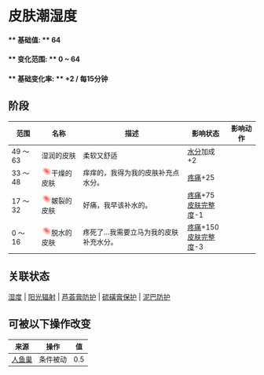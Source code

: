 # 皮肤潮湿度  
#### ** 基础值: ** 64   
#### ** 变化范围: ** 0 ~ 64  
#### ** 基础变化率: ** +2 / 每15分钟  
## 阶段  
范围  |  名称  |  描述  |  影响状态  |  影响动作  
----  |  ----  |  ----  |  ----  |  ----  
49 ～ 63  |  湿润的皮肤  |  柔软又舒适  |  [水分](Hydration.md)加成+2  |    
33 ～ 48  |  <img decoding="async" src="Sprite/Sunburn.png" href="a.md" style="max-width:20px;max-height:20px;">干燥的皮肤  |  痒痒的，我得为我的皮肤补充点水分。  |  [疼痛](Pain.md)+25  |    
17 ～ 32  |  <img decoding="async" src="Sprite/Sunburn.png" href="a.md" style="max-width:20px;max-height:20px;">皴裂的皮肤  |  好痛，我早该补水的。  |  [疼痛](Pain.md)+75<br>[皮肤完整度](SkinIntegrity.md)-1  |    
0 ～ 16  |  <img decoding="async" src="Sprite/Sunburn.png" href="a.md" style="max-width:20px;max-height:20px;">脱水的皮肤  |  疼死了…我需要立马为我的皮肤补充水分。  |  [疼痛](Pain.md)+150<br>[皮肤完整度](SkinIntegrity.md)-3  |    
## 关联状态  
[湿度](Wetness.md)  |  [阳光辐射](SunExposure.md)  |  [芦荟膏防护](AloeVeraGelProtection.md)  |  [硫磺膏保护](BrimstoneGelProtection.md)  |  [泥巴防护](MudProtection.md)  
## 可被以下操作改变  
来源  |  操作  |  值  
----  |  ----  |  ----  
[人鱼巢](MermaidNest.md)  |  条件被动  |  0.5  
